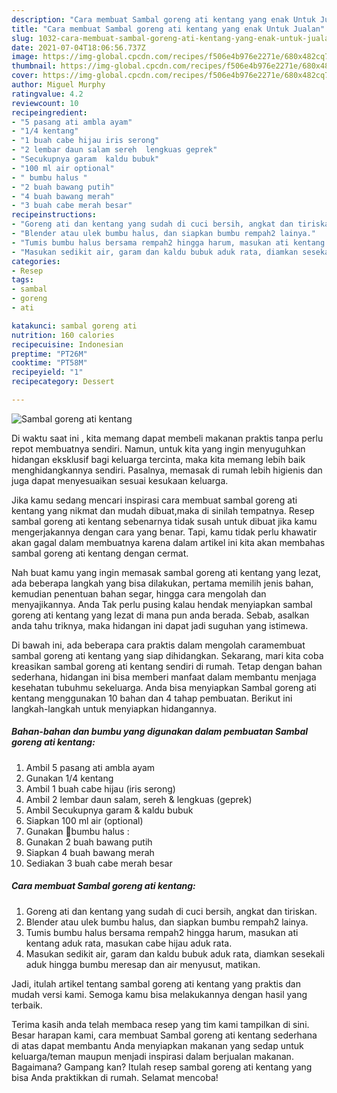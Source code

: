 ```yaml
---
description: "Cara membuat Sambal goreng ati kentang yang enak Untuk Jualan"
title: "Cara membuat Sambal goreng ati kentang yang enak Untuk Jualan"
slug: 1032-cara-membuat-sambal-goreng-ati-kentang-yang-enak-untuk-jualan
date: 2021-07-04T18:06:56.737Z
image: https://img-global.cpcdn.com/recipes/f506e4b976e2271e/680x482cq70/sambal-goreng-ati-kentang-foto-resep-utama.jpg
thumbnail: https://img-global.cpcdn.com/recipes/f506e4b976e2271e/680x482cq70/sambal-goreng-ati-kentang-foto-resep-utama.jpg
cover: https://img-global.cpcdn.com/recipes/f506e4b976e2271e/680x482cq70/sambal-goreng-ati-kentang-foto-resep-utama.jpg
author: Miguel Murphy
ratingvalue: 4.2
reviewcount: 10
recipeingredient:
- "5 pasang ati ambla ayam"
- "1/4 kentang"
- "1 buah cabe hijau iris serong"
- "2 lembar daun salam sereh  lengkuas geprek"
- "Secukupnya garam  kaldu bubuk"
- "100 ml air optional"
- " bumbu halus "
- "2 buah bawang putih"
- "4 buah bawang merah"
- "3 buah cabe merah besar"
recipeinstructions:
- "Goreng ati dan kentang yang sudah di cuci bersih, angkat dan tiriskan."
- "Blender atau ulek bumbu halus, dan siapkan bumbu rempah2 lainya."
- "Tumis bumbu halus bersama rempah2 hingga harum, masukan ati kentang aduk rata, masukan cabe hijau aduk rata."
- "Masukan sedikit air, garam dan kaldu bubuk aduk rata, diamkan sesekali aduk hingga bumbu meresap dan air menyusut, matikan."
categories:
- Resep
tags:
- sambal
- goreng
- ati

katakunci: sambal goreng ati 
nutrition: 160 calories
recipecuisine: Indonesian
preptime: "PT26M"
cooktime: "PT58M"
recipeyield: "1"
recipecategory: Dessert

---
```



![Sambal goreng ati kentang](https://img-global.cpcdn.com/recipes/f506e4b976e2271e/680x482cq70/sambal-goreng-ati-kentang-foto-resep-utama.jpg)

Di waktu  saat ini , kita memang dapat membeli makanan praktis tanpa perlu repot membuatnya sendiri. Namun, untuk kita yang ingin menyuguhkan hidangan eksklusif bagi keluarga tercinta, maka kita memang lebih baik menghidangkannya sendiri. Pasalnya, memasak di rumah lebih higienis dan juga dapat menyesuaikan sesuai kesukaan keluarga.

Jika kamu sedang mencari inspirasi cara membuat sambal goreng ati kentang yang nikmat dan mudah dibuat,maka di sinilah tempatnya. Resep sambal goreng ati kentang  sebenarnya tidak susah untuk dibuat jika kamu mengerjakannya dengan cara yang benar. Tapi, kamu tidak perlu khawatir akan gagal dalam membuatnya 
karena dalam artikel ini kita akan membahas sambal goreng ati kentang dengan cermat.  



Nah buat kamu yang ingin memasak sambal goreng ati kentang yang lezat, ada beberapa langkah yang bisa dilakukan, pertama memilih jenis bahan, kemudian penentuan bahan segar, hingga cara mengolah dan menyajikannya. Anda Tak perlu pusing kalau hendak menyiapkan sambal goreng ati kentang yang lezat di mana pun anda berada. Sebab, asalkan anda  tahu triknya, maka hidangan ini dapat jadi suguhan yang istimewa.

Di bawah ini, ada beberapa cara praktis  dalam mengolah caramembuat sambal goreng ati kentang yang siap dihidangkan. Sekarang, mari kita coba kreasikan sambal goreng ati kentang sendiri di rumah. Tetap dengan bahan sederhana, hidangan ini bisa memberi manfaat dalam membantu menjaga kesehatan tubuhmu sekeluarga. Anda bisa menyiapkan Sambal goreng ati kentang menggunakan 10 bahan dan 4 tahap pembuatan. Berikut ini langkah-langkah untuk menyiapkan hidangannya.

<!--inarticleads1-->

##### Bahan-bahan dan bumbu yang digunakan dalam pembuatan Sambal goreng ati kentang:

1. Ambil 5 pasang ati ambla ayam
1. Gunakan 1/4 kentang
1. Ambil 1 buah cabe hijau (iris serong)
1. Ambil 2 lembar daun salam, sereh &amp; lengkuas (geprek)
1. Ambil Secukupnya garam &amp; kaldu bubuk
1. Siapkan 100 ml air (optional)
1. Gunakan  📍bumbu halus :
1. Gunakan 2 buah bawang putih
1. Siapkan 4 buah bawang merah
1. Sediakan 3 buah cabe merah besar




<!--inarticleads2-->

##### Cara membuat Sambal goreng ati kentang:

1. Goreng ati dan kentang yang sudah di cuci bersih, angkat dan tiriskan.
1. Blender atau ulek bumbu halus, dan siapkan bumbu rempah2 lainya.
1. Tumis bumbu halus bersama rempah2 hingga harum, masukan ati kentang aduk rata, masukan cabe hijau aduk rata.
1. Masukan sedikit air, garam dan kaldu bubuk aduk rata, diamkan sesekali aduk hingga bumbu meresap dan air menyusut, matikan.




Jadi, itulah artikel tentang  sambal goreng ati kentang  yang praktis dan mudah versi kami. Semoga kamu bisa melakukannya dengan hasil yang terbaik. 

Terima kasih anda telah membaca resep yang tim kami tampilkan di sini. Besar harapan kami, cara membuat  Sambal goreng ati kentang sederhana di atas dapat membantu Anda menyiapkan makanan yang sedap untuk keluarga/teman maupun menjadi inspirasi dalam berjualan makanan. Bagaimana? Gampang kan? Itulah resep sambal goreng ati kentang yang bisa Anda praktikkan di rumah. Selamat mencoba!

